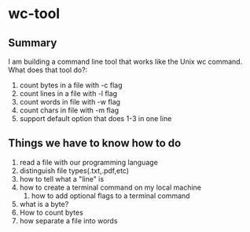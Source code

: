 # wc-tool

## Summary

I am building a command line tool that works like the Unix wc command. What does that tool do?:

1. count bytes in a file with -c flag
2. count lines in a file with -l flag
3. count words in file with -w flag
4. count chars in file with -m flag
5. support default option that does 1-3 in one line

## Things we have to know how to do

1. read a file with our programming language
2. distinguish file types(.txt,.pdf,etc)
3. how to tell what a "line" is
4. how to create a terminal command on my local machine
   1. how to add optional flags to a terminal command
5. what is a byte?
6. How to count bytes
7. how separate a file into words
